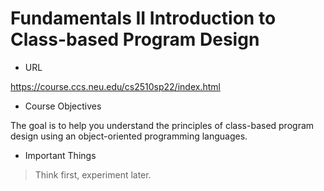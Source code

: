 # Fundamentals II   Introduction to Class-based Program Design

- URL

https://course.ccs.neu.edu/cs2510sp22/index.html



- Course Objectives

The goal is to help you understand the principles of class-based program design using an object-oriented programming languages.



- Important Things

> Think first, experiment later.